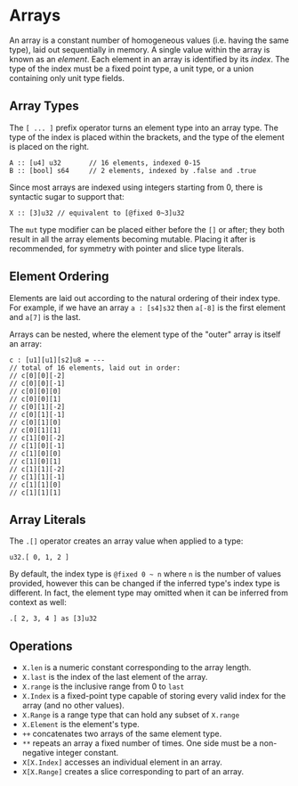 # Arrays
An array is a constant number of homogeneous values (i.e. having the same type), laid out sequentially in memory.  A single value within the array is known as an _element_.  Each element in an array is identified by its _index_.  The type of the index must be a fixed point type, a unit type, or a union containing only unit type fields.

## Array Types
The `[ ... ]` prefix operator turns an element type into an array type.  The type of the index is placed within the brackets, and the type of the element is placed on the right.
```
A :: [u4] u32       // 16 elements, indexed 0-15
B :: [bool] s64     // 2 elements, indexed by .false and .true
```

Since most arrays are indexed using integers starting from 0, there is syntactic sugar to support that:
```
X :: [3]u32 // equivalent to [@fixed 0~3]u32
```

The `mut` type modifier can be placed either before the `[]` or after; they both result in all the array elements becoming mutable.  Placing it after is recommended, for symmetry with pointer and slice type literals.

## Element Ordering
Elements are laid out according to the natural ordering of their index type.  For example, if we have an array  `a : [s4]s32` then `a[-8]` is the first element and `a[7]` is the last.

Arrays can be nested, where the element type of the "outer" array is itself an array:
```
c : [u1][u1][s2]u8 = ---
// total of 16 elements, laid out in order:
// c[0][0][-2]
// c[0][0][-1]
// c[0][0][0]
// c[0][0][1]
// c[0][1][-2]
// c[0][1][-1]
// c[0][1][0]
// c[0][1][1]
// c[1][0][-2]
// c[1][0][-1]
// c[1][0][0]
// c[1][0][1]
// c[1][1][-2]
// c[1][1][-1]
// c[1][1][0]
// c[1][1][1]
```


## Array Literals
The `.[]` operator creates an array value when applied to a type:
```
u32.[ 0, 1, 2 ]
```
By default, the index type is `@fixed 0 ~ n` where `n` is the number of values provided, however this can be changed if the inferred type's index type is different.  In fact, the element type may omitted when it can be inferred from context as well:
```
.[ 2, 3, 4 ] as [3]u32
```

## Operations
* `X.len` is a numeric constant corresponding to the array length.
* `X.last` is the index of the last element of the array.
* `X.range` is the inclusive range from 0 to `last`
* `X.Index` is a fixed-point type capable of storing every valid index for the array (and no other values).
* `X.Range` is a range type that can hold any subset of `X.range`
* `X.Element` is the element's type.
* `++` concatenates two arrays of the same element type.
* `**` repeats an array a fixed number of times.  One side must be a non-negative integer constant.
* `X[X.Index]` accesses an individual element in an array.
* `X[X.Range]` creates a slice corresponding to part of an array.



